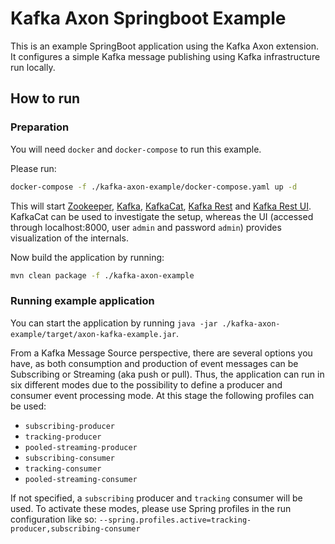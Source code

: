 # Kafka Axon Springboot Example

This is an example SpringBoot application using the Kafka Axon extension. 
It configures a simple Kafka message publishing using Kafka infrastructure run locally. 

## How to run

### Preparation

You will need `docker` and `docker-compose` to run this example.

Please run:

```bash 
docker-compose -f ./kafka-axon-example/docker-compose.yaml up -d
```

This will start [Zookeeper](https://zookeeper.apache.org/), [Kafka](https://github.com/wurstmeister/kafka-docker), 
 [KafkaCat](https://github.com/edenhill/kafkacat), [Kafka Rest](https://github.com/nodefluent/kafka-rest) and [Kafka Rest UI](https://github.com/nodefluent/kafka-rest-ui).
KafkaCat can be used to investigate the setup, whereas the UI (accessed through localhost:8000, user `admin` and password `admin`) provides visualization of the internals.

Now build the application by running:

```bash
mvn clean package -f ./kafka-axon-example 
``` 

### Running example application
 
You can start the application by running `java -jar ./kafka-axon-example/target/axon-kafka-example.jar`.

From a Kafka Message Source perspective, there are several options you have, as both consumption and production of 
event messages can be Subscribing or Streaming (aka push or pull).
Thus, the application can run in six different modes due to the possibility to define a producer
 and consumer event processing mode.
At this stage the following profiles can be used:

  * `subscribing-producer`
  * `tracking-producer`
  * `pooled-streaming-producer`
  * `subscribing-consumer`
  * `tracking-consumer`
  * `pooled-streaming-consumer`
 
If not specified, a `subscribing` producer and `tracking` consumer will be used.
To activate these modes, please use Spring profiles in the run configuration like so:
 `--spring.profiles.active=tracking-producer,subscribing-consumer`

